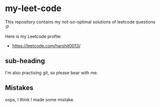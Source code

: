 # my-leet-code

This repository contains my not-so-optimal solutions of leetcode questions :P

Here is my Leetcode profile:
- https://leetcode.com/harshit0013/

## sub-heading
I'm also practising git, so please bear with me.

## Mistakes
oops, I think I made some mistake.